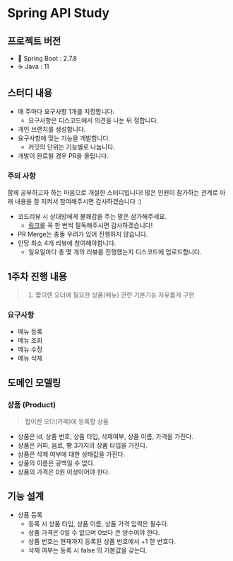 # Spring API Study

## 프로젝트 버전

- 🍃 Spring Boot : 2.7.8
- ☕️ Java : 11

## 스터디 내용

- 매 주마다 요구사항 1개를 지정합니다.
  - 요구사항은 디스코드에서 의견을 나눈 뒤 정합니다.
- 개인 브랜치를 생성합니다.
- 요구사항에 맞는 기능을 개발합니다.
  - 커밋의 단위는 기능별로 나눕니다.
- 개발이 완료될 경우 PR을 올립니다.

### 주의 사항

함께 공부하고자 하는 마음으로 개설한 스터디입니다!
많은 인원이 참가하는 관계로 아래 내용을 잘 지켜서 참여해주시면 감사하겠습니다 :)

- 코드리뷰 시 상대방에게 불쾌감을 주는 말은 삼가해주세요.
  - [링크](https://tech.kakao.com/2022/03/17/2022-newkrew-onboarding-codereview/)를 꼭 한 번씩 필독해주시면 감사하겠습니다!
- PR Merge는 충돌 우려가 있어 진행하지 않습니다.
- 인당 최소 4개 리뷰에 참여해야합니다.
  - 일요일마다 총 몇 개의 리뷰를 진행했는지 디스코드에 업로드합니다.


## 1주차 진행 내용

> 1. 짭이렌 오더에 필요한 상품(메뉴) 관련 기본기능 자유롭게 구현

### 요구사항

- 메뉴 등록
- 메뉴 조회
- 메뉴 수정
- 메뉴 삭제

## 도메인 모델링

### 상품 (Product)
> 짭이렌 오더(카페)에 등록할 상품

 - 상품은 id, 상품 번호, 상품 타입, 삭제여부, 상품 이름, 가격을 가진다.
 - 상품은 커피, 음료, 빵 3가지의 상품 타입을 가진다. 
 - 상품은 삭제 여부에 대한 상태값을 가진다.
 - 상품의 이름은 공백일 수 없다.
 - 상품의 가격은 0원 이상이어야 한다.


## 기능 설계

 - 상품 등록
   - 등록 시 상품 타입, 상품 이름, 상품 가격 입력은 필수다.
   - 상품 가격은 0일 수 없으며 0보다 큰 양수여야 한다.
   - 상품 번호는 현재까지 등록된 상품 번호에서 +1 한 번호다.
   - 삭제 여부는 등록 시 false 의 기본값을 갖는다.